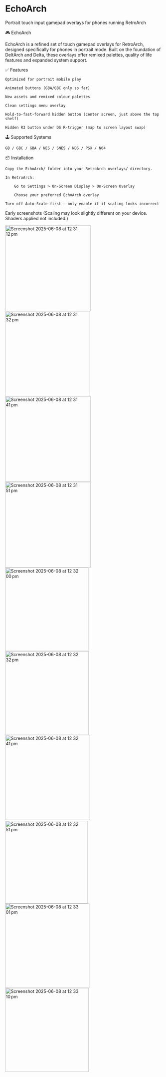 # EchoArch
Portrait touch input gamepad overlays for phones running RetroArch

🎮 EchoArch

EchoArch is a refined set of touch gamepad overlays for RetroArch, designed specifically for phones in portrait mode. Built on the foundation of DeltArch and Delta, these overlays offer remixed palettes, quality of life features and expanded system support.

✅ Features

    Optimized for portrait mobile play

    Animated buttons (GBA/GBC only so far)

    New assets and remixed colour palettes

    Clean settings menu overlay

    Hold-to-fast-forward hidden button (center screen, just above the top shelf)

    Hidden R3 button under DS R-trigger (map to screen layout swap)

🕹 Supported Systems

    GB / GBC / GBA / NES / SNES / NDS / PSX / N64

📦 Installation

    Copy the EchoArch/ folder into your RetroArch overlays/ directory.

    In RetroArch:

        Go to Settings > On-Screen Display > On-Screen Overlay

        Choose your preferred EchoArch overlay

    Turn off Auto-Scale first — only enable it if scaling looks incorrect

Early screenshots (Scaling may look slightly different on your device. Shaders applied not included.)

<img width="274" alt="Screenshot 2025-06-08 at 12 31 12 pm" src="https://github.com/user-attachments/assets/fc8f09e4-0a04-48b3-8abb-0ff7bcbebc1a" />
<img width="272" alt="Screenshot 2025-06-08 at 12 31 32 pm" src="https://github.com/user-attachments/assets/6e4b5508-6d5a-49da-990d-4140d79b3eb0" />
<img width="274" alt="Screenshot 2025-06-08 at 12 31 41 pm" src="https://github.com/user-attachments/assets/59902986-98c7-40d7-a6bf-60909111055f" />
<img width="274" alt="Screenshot 2025-06-08 at 12 31 51 pm" src="https://github.com/user-attachments/assets/789d4046-ab7c-4507-9d7f-b2bea2e59bd7" />
<img width="267" alt="Screenshot 2025-06-08 at 12 32 00 pm" src="https://github.com/user-attachments/assets/2be3133c-2fec-495f-9c5e-a9c9eb879529" />
<img width="268" alt="Screenshot 2025-06-08 at 12 32 32 pm" src="https://github.com/user-attachments/assets/aed42788-ed1d-4fd5-8538-9162a54d9bb1" />
<img width="272" alt="Screenshot 2025-06-08 at 12 32 41 pm" src="https://github.com/user-attachments/assets/5cfff903-fdf8-4631-9fd7-d725a159b895" />
﻿﻿﻿<img width="264" alt="Screenshot 2025-06-08 at 12 32 51 pm" src="https://github.com/user-attachments/assets/e2b6da2c-2b99-428d-87ef-4eec3301ff3e" />
<img width="270" alt="Screenshot 2025-06-08 at 12 33 01 pm" src="https://github.com/user-attachments/assets/43eeedc9-bba1-4bed-8ed5-aa3a42fbd323" />
<img width="268" alt="Screenshot 2025-06-08 at 12 33 10 pm" src="https://github.com/user-attachments/assets/464b7320-f8ef-49f4-b104-81b8aee29b9e" />

